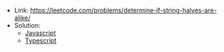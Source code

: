- Link: https://leetcode.com/problems/determine-if-string-halves-are-alike/
- Solution:
  - [Javascript](index.js)
  - [Typescript](index.ts)